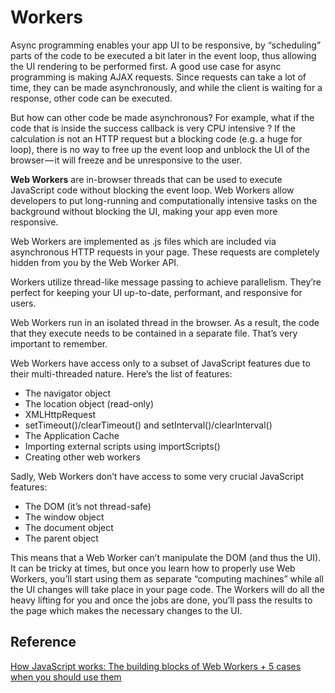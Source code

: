# Workers

Async programming enables your app UI to be responsive, by “scheduling” parts of the code to be executed a bit later in the event loop, thus allowing the UI rendering to be performed first. A good use case for async programming is making AJAX requests. Since requests can take a lot of time, they can be made asynchronously, and while the client is waiting for a response, other code can be executed.

But how can other code be made asynchronous? For example, what if the code that is inside the success callback is very CPU intensive ? If the calculation is not an HTTP request but a blocking code (e.g. a huge for loop), there is no way to free up the event loop and unblock the UI of the browser — it will freeze and be unresponsive to the user.

**Web Workers** are in-browser threads that can be used to execute JavaScript code without blocking the event loop. Web Workers allow developers to put long-running and computationally intensive tasks on the background without blocking the UI, making your app even more responsive.

Web Workers are implemented as .js files which are included via asynchronous HTTP requests in your page. These requests are completely hidden from you by the Web Worker API.

Workers utilize thread-like message passing to achieve parallelism. They’re perfect for keeping your UI up-to-date, performant, and responsive for users.

Web Workers run in an isolated thread in the browser. As a result, the code that they execute needs to be contained in a separate file. That’s very important to remember.

Web Workers have access only to a subset of JavaScript features due to their multi-threaded nature. Here’s the list of features:

- The navigator object
- The location object (read-only)
- XMLHttpRequest
- setTimeout()/clearTimeout() and setInterval()/clearInterval()
- The Application Cache
- Importing external scripts using importScripts()
- Creating other web workers

Sadly, Web Workers don’t have access to some very crucial JavaScript features:

- The DOM (it’s not thread-safe)
- The window object
- The document object
- The parent object

This means that a Web Worker can’t manipulate the DOM (and thus the UI). It can be tricky at times, but once you learn how to properly use Web Workers, you’ll start using them as separate “computing machines” while all the UI changes will take place in your page code. The Workers will do all the heavy lifting for you and once the jobs are done, you’ll pass the results to the page which makes the necessary changes to the UI.

## Reference

[How JavaScript works: The building blocks of Web Workers + 5 cases when you should use them](https://blog.sessionstack.com/how-javascript-works-the-building-blocks-of-web-workers-5-cases-when-you-should-use-them-a547c0757f6a)